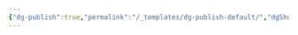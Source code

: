```yaml
---
{"dg-publish":true,"permalink":"/_templates/dg-publish-default/","dgShowBacklinks":true,"dgEnableSearch":true,"dgShowTags":true}
---
```



